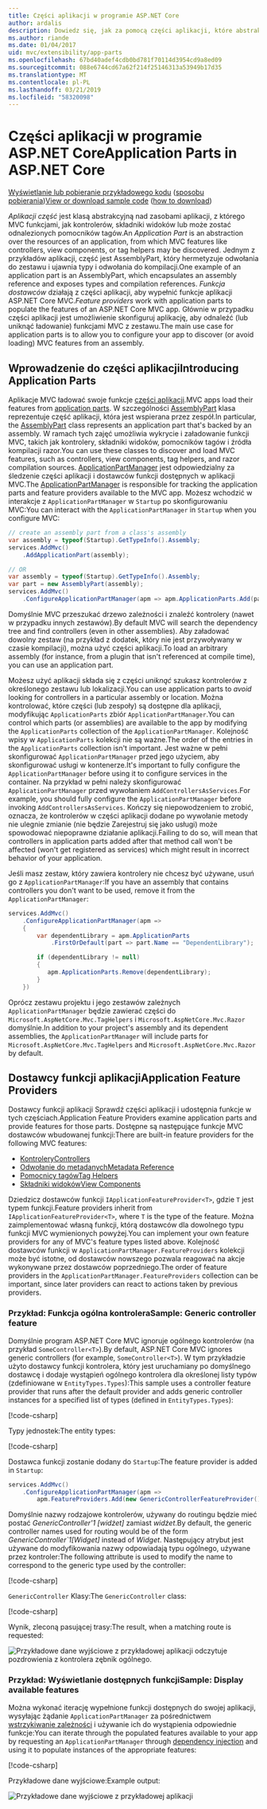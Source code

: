 ```yaml
---
title: Części aplikacji w programie ASP.NET Core
author: ardalis
description: Dowiedz się, jak za pomocą części aplikacji, które abstrakcje nad zasobami aplikacji, wykrywanie i uniknąć obciążania funkcji z zestawu.
ms.author: riande
ms.date: 01/04/2017
uid: mvc/extensibility/app-parts
ms.openlocfilehash: 67bd40adef4cdb0bd781f70114d3954cd9a8ed09
ms.sourcegitcommit: 088e6744cd67a62f214f25146313a53949b17d35
ms.translationtype: MT
ms.contentlocale: pl-PL
ms.lasthandoff: 03/21/2019
ms.locfileid: "58320098"
---
```

# <a name="application-parts-in-aspnet-core"></a><span data-ttu-id="0983d-103">Części aplikacji w programie ASP.NET Core</span><span class="sxs-lookup"><span data-stu-id="0983d-103">Application Parts in ASP.NET Core</span></span>

<span data-ttu-id="0983d-104">[Wyświetlanie lub pobieranie przykładowego kodu](https://github.com/aspnet/Docs/tree/master/aspnetcore/mvc/advanced/app-parts/sample) ([sposobu pobierania](xref:index#how-to-download-a-sample))</span><span class="sxs-lookup"><span data-stu-id="0983d-104">[View or download sample code](https://github.com/aspnet/Docs/tree/master/aspnetcore/mvc/advanced/app-parts/sample) ([how to download](xref:index#how-to-download-a-sample))</span></span>

<span data-ttu-id="0983d-105">*Aplikacji część* jest klasą abstrakcyjną nad zasobami aplikacji, z którego MVC funkcjami, jak kontrolerów, składniki widoków lub może zostać odnalezionych pomocników tagów.</span><span class="sxs-lookup"><span data-stu-id="0983d-105">An *Application Part* is an abstraction over the resources of an application, from which MVC features like controllers, view components, or tag helpers may be discovered.</span></span> <span data-ttu-id="0983d-106">Jednym z przykładów aplikacji, część jest AssemblyPart, który hermetyzuje odwołania do zestawu i ujawnia typy i odwołania do kompilacji.</span><span class="sxs-lookup"><span data-stu-id="0983d-106">One example of an application part is an AssemblyPart, which encapsulates an assembly reference and exposes types and compilation references.</span></span> <span data-ttu-id="0983d-107">*Funkcja dostawców* działają z części aplikacji, aby wypełnić funkcje aplikacji ASP.NET Core MVC.</span><span class="sxs-lookup"><span data-stu-id="0983d-107">*Feature providers* work with application parts to populate the features of an ASP.NET Core MVC app.</span></span> <span data-ttu-id="0983d-108">Głównie w przypadku części aplikacji jest umożliwienie skonfiguruj aplikację, aby odnaleźć (lub uniknąć ładowanie) funkcjami MVC z zestawu.</span><span class="sxs-lookup"><span data-stu-id="0983d-108">The main use case for application parts is to allow you to configure your app to discover (or avoid loading) MVC features from an assembly.</span></span>

## <a name="introducing-application-parts"></a><span data-ttu-id="0983d-109">Wprowadzenie do części aplikacji</span><span class="sxs-lookup"><span data-stu-id="0983d-109">Introducing Application Parts</span></span>

<span data-ttu-id="0983d-110">Aplikacje MVC ładować swoje funkcje [części aplikacji](/dotnet/api/microsoft.aspnetcore.mvc.applicationparts.applicationpart).</span><span class="sxs-lookup"><span data-stu-id="0983d-110">MVC apps load their features from [application parts](/dotnet/api/microsoft.aspnetcore.mvc.applicationparts.applicationpart).</span></span> <span data-ttu-id="0983d-111">W szczególności [AssemblyPart](/dotnet/api/microsoft.aspnetcore.mvc.applicationparts.assemblypart#Microsoft_AspNetCore_Mvc_ApplicationParts_AssemblyPart) klasa reprezentuje część aplikacji, która jest wspierana przez zespół.</span><span class="sxs-lookup"><span data-stu-id="0983d-111">In particular, the [AssemblyPart](/dotnet/api/microsoft.aspnetcore.mvc.applicationparts.assemblypart#Microsoft_AspNetCore_Mvc_ApplicationParts_AssemblyPart) class represents an application part that's backed by an assembly.</span></span> <span data-ttu-id="0983d-112">W ramach tych zajęć umożliwia wykrycie i załadowanie funkcji MVC, takich jak kontrolery, składniki widoków, pomocników tagów i źródła kompilacji razor.</span><span class="sxs-lookup"><span data-stu-id="0983d-112">You can use these classes to discover and load MVC features, such as controllers, view components, tag helpers, and razor compilation sources.</span></span> <span data-ttu-id="0983d-113">[ApplicationPartManager](/dotnet/api/microsoft.aspnetcore.mvc.applicationparts.applicationpartmanager) jest odpowiedzialny za śledzenie części aplikacji i dostawców funkcji dostępnych w aplikacji MVC.</span><span class="sxs-lookup"><span data-stu-id="0983d-113">The [ApplicationPartManager](/dotnet/api/microsoft.aspnetcore.mvc.applicationparts.applicationpartmanager) is responsible for tracking the application parts and feature providers available to the MVC app.</span></span> <span data-ttu-id="0983d-114">Możesz wchodzić w interakcje z `ApplicationPartManager` w `Startup` po skonfigurowaniu MVC:</span><span class="sxs-lookup"><span data-stu-id="0983d-114">You can interact with the `ApplicationPartManager` in `Startup` when you configure MVC:</span></span>

```csharp
// create an assembly part from a class's assembly
var assembly = typeof(Startup).GetTypeInfo().Assembly;
services.AddMvc()
    .AddApplicationPart(assembly);

// OR
var assembly = typeof(Startup).GetTypeInfo().Assembly;
var part = new AssemblyPart(assembly);
services.AddMvc()
    .ConfigureApplicationPartManager(apm => apm.ApplicationParts.Add(part));
```

<span data-ttu-id="0983d-115">Domyślnie MVC przeszukać drzewo zależności i znaleźć kontrolery (nawet w przypadku innych zestawów).</span><span class="sxs-lookup"><span data-stu-id="0983d-115">By default MVC will search the dependency tree and find controllers (even in other assemblies).</span></span> <span data-ttu-id="0983d-116">Aby załadować dowolny zestaw (na przykład z dodatek, który nie jest przywoływany w czasie kompilacji), można użyć części aplikacji.</span><span class="sxs-lookup"><span data-stu-id="0983d-116">To load an arbitrary assembly (for instance, from a plugin that isn't referenced at compile time), you can use an application part.</span></span>

<span data-ttu-id="0983d-117">Możesz użyć aplikacji składa się z części *uniknąć* szukasz kontrolerów z określonego zestawu lub lokalizacji.</span><span class="sxs-lookup"><span data-stu-id="0983d-117">You can use application parts to *avoid* looking for controllers in a particular assembly or location.</span></span> <span data-ttu-id="0983d-118">Można kontrolować, które części (lub zespoły) są dostępne dla aplikacji, modyfikując `ApplicationParts` zbiór `ApplicationPartManager`.</span><span class="sxs-lookup"><span data-stu-id="0983d-118">You can control which parts (or assemblies) are available to the app by modifying the `ApplicationParts` collection of the `ApplicationPartManager`.</span></span> <span data-ttu-id="0983d-119">Kolejność wpisy w `ApplicationParts` kolekcji nie są ważne.</span><span class="sxs-lookup"><span data-stu-id="0983d-119">The order of the entries in the `ApplicationParts` collection isn't important.</span></span> <span data-ttu-id="0983d-120">Jest ważne w pełni skonfigurować `ApplicationPartManager` przed jego użyciem, aby skonfigurować usługi w kontenerze.</span><span class="sxs-lookup"><span data-stu-id="0983d-120">It's important to fully configure the `ApplicationPartManager` before using it to configure services in the container.</span></span> <span data-ttu-id="0983d-121">Na przykład w pełni należy skonfigurować `ApplicationPartManager` przed wywołaniem `AddControllersAsServices`.</span><span class="sxs-lookup"><span data-stu-id="0983d-121">For example, you should fully configure the `ApplicationPartManager` before invoking `AddControllersAsServices`.</span></span> <span data-ttu-id="0983d-122">Kończy się niepowodzeniem to zrobić, oznacza, że kontrolerów w części aplikacji dodane po wywołanie metody nie ulegnie zmianie (nie będzie Zarejestruj się jako usługi) może spowodować niepoprawne działanie aplikacji.</span><span class="sxs-lookup"><span data-stu-id="0983d-122">Failing to do so, will mean that controllers in application parts added after that method call won't be affected (won't get registered as services) which might result in incorrect behavior of your application.</span></span>

<span data-ttu-id="0983d-123">Jeśli masz zestaw, który zawiera kontrolery nie chcesz być używane, usuń go z `ApplicationPartManager`:</span><span class="sxs-lookup"><span data-stu-id="0983d-123">If you have an assembly that contains controllers you don't want to be used, remove it from the `ApplicationPartManager`:</span></span>

```csharp
services.AddMvc()
    .ConfigureApplicationPartManager(apm =>
    {
        var dependentLibrary = apm.ApplicationParts
            .FirstOrDefault(part => part.Name == "DependentLibrary");

        if (dependentLibrary != null)
        {
           apm.ApplicationParts.Remove(dependentLibrary);
        }
    })
```

<span data-ttu-id="0983d-124">Oprócz zestawu projektu i jego zestawów zależnych `ApplicationPartManager` będzie zawierać części do `Microsoft.AspNetCore.Mvc.TagHelpers` i `Microsoft.AspNetCore.Mvc.Razor` domyślnie.</span><span class="sxs-lookup"><span data-stu-id="0983d-124">In addition to your project's assembly and its dependent assemblies, the `ApplicationPartManager` will include parts for `Microsoft.AspNetCore.Mvc.TagHelpers` and `Microsoft.AspNetCore.Mvc.Razor` by default.</span></span>

## <a name="application-feature-providers"></a><span data-ttu-id="0983d-125">Dostawcy funkcji aplikacji</span><span class="sxs-lookup"><span data-stu-id="0983d-125">Application Feature Providers</span></span>

<span data-ttu-id="0983d-126">Dostawcy funkcji aplikacji Sprawdź części aplikacji i udostępnia funkcje w tych częściach.</span><span class="sxs-lookup"><span data-stu-id="0983d-126">Application Feature Providers examine application parts and provide features for those parts.</span></span> <span data-ttu-id="0983d-127">Dostępne są następujące funkcje MVC dostawców wbudowanej funkcji:</span><span class="sxs-lookup"><span data-stu-id="0983d-127">There are built-in feature providers for the following MVC features:</span></span>

* [<span data-ttu-id="0983d-128">Kontrolery</span><span class="sxs-lookup"><span data-stu-id="0983d-128">Controllers</span></span>](/dotnet/api/microsoft.aspnetcore.mvc.controllers.controllerfeatureprovider)
* [<span data-ttu-id="0983d-129">Odwołanie do metadanych</span><span class="sxs-lookup"><span data-stu-id="0983d-129">Metadata Reference</span></span>](/dotnet/api/microsoft.aspnetcore.mvc.razor.compilation.metadatareferencefeatureprovider)
* [<span data-ttu-id="0983d-130">Pomocnicy tagów</span><span class="sxs-lookup"><span data-stu-id="0983d-130">Tag Helpers</span></span>](/dotnet/api/microsoft.aspnetcore.mvc.razor.taghelpers.taghelperfeatureprovider)
* [<span data-ttu-id="0983d-131">Składniki widoków</span><span class="sxs-lookup"><span data-stu-id="0983d-131">View Components</span></span>](/dotnet/api/microsoft.aspnetcore.mvc.viewcomponents.viewcomponentfeatureprovider)

<span data-ttu-id="0983d-132">Dziedzicz dostawców funkcji `IApplicationFeatureProvider<T>`, gdzie `T` jest typem funkcji.</span><span class="sxs-lookup"><span data-stu-id="0983d-132">Feature providers inherit from `IApplicationFeatureProvider<T>`, where `T` is the type of the feature.</span></span> <span data-ttu-id="0983d-133">Można zaimplementować własną funkcji, którą dostawców dla dowolnego typu funkcji MVC wymienionych powyżej.</span><span class="sxs-lookup"><span data-stu-id="0983d-133">You can implement your own feature providers for any of MVC's feature types listed above.</span></span> <span data-ttu-id="0983d-134">Kolejność dostawców funkcji w `ApplicationPartManager.FeatureProviders` kolekcji może być istotne, od dostawców nowszego pozwala reagować na akcje wykonywane przez dostawców poprzedniego.</span><span class="sxs-lookup"><span data-stu-id="0983d-134">The order of feature providers in the `ApplicationPartManager.FeatureProviders` collection can be important, since later providers can react to actions taken by previous providers.</span></span>

### <a name="sample-generic-controller-feature"></a><span data-ttu-id="0983d-135">Przykład: Funkcja ogólna kontrolera</span><span class="sxs-lookup"><span data-stu-id="0983d-135">Sample: Generic controller feature</span></span>

<span data-ttu-id="0983d-136">Domyślnie program ASP.NET Core MVC ignoruje ogólnego kontrolerów (na przykład `SomeController<T>`).</span><span class="sxs-lookup"><span data-stu-id="0983d-136">By default, ASP.NET Core MVC ignores generic controllers (for example, `SomeController<T>`).</span></span> <span data-ttu-id="0983d-137">W tym przykładzie użyto dostawcy funkcji kontrolera, który jest uruchamiany po domyślnego dostawcę i dodaje wystąpień ogólnego kontrolera dla określonej listy typów (zdefiniowane w `EntityTypes.Types`):</span><span class="sxs-lookup"><span data-stu-id="0983d-137">This sample uses a controller feature provider that runs after the default provider and adds generic controller instances for a specified list of types (defined in `EntityTypes.Types`):</span></span>

[!code-csharp[](./app-parts/sample/AppPartsSample/GenericControllerFeatureProvider.cs?highlight=13&range=18-36)]

<span data-ttu-id="0983d-138">Typy jednostek:</span><span class="sxs-lookup"><span data-stu-id="0983d-138">The entity types:</span></span>

[!code-csharp[](./app-parts/sample/AppPartsSample/Model/EntityTypes.cs?range=6-16)]

<span data-ttu-id="0983d-139">Dostawca funkcji zostanie dodany do `Startup`:</span><span class="sxs-lookup"><span data-stu-id="0983d-139">The feature provider is added in `Startup`:</span></span>

```csharp
services.AddMvc()
    .ConfigureApplicationPartManager(apm => 
        apm.FeatureProviders.Add(new GenericControllerFeatureProvider()));
```

<span data-ttu-id="0983d-140">Domyślnie nazwy rodzajowe kontrolerów, używany do routingu będzie mieć postać *GenericController'1 [widżet]* zamiast *widżet*.</span><span class="sxs-lookup"><span data-stu-id="0983d-140">By default, the generic controller names used for routing would be of the form *GenericController\`1[Widget]* instead of *Widget*.</span></span> <span data-ttu-id="0983d-141">Następujący atrybut jest używane do modyfikowania nazwy odpowiadają typu ogólnego, używane przez kontroler:</span><span class="sxs-lookup"><span data-stu-id="0983d-141">The following attribute is used to modify the name to correspond to the generic type used by the controller:</span></span>

[!code-csharp[](./app-parts/sample/AppPartsSample/GenericControllerNameConvention.cs)]

<span data-ttu-id="0983d-142">`GenericController` Klasy:</span><span class="sxs-lookup"><span data-stu-id="0983d-142">The `GenericController` class:</span></span>

[!code-csharp[](./app-parts/sample/AppPartsSample/GenericController.cs?highlight=5-6)]

<span data-ttu-id="0983d-143">Wynik, zleconą pasującej trasy:</span><span class="sxs-lookup"><span data-stu-id="0983d-143">The result, when a matching route is requested:</span></span>

![Przykładowe dane wyjściowe z przykładowej aplikacji odczytuje pozdrowienia z kontrolera zębnik ogólnego.](app-parts/_static/generic-controller.png)

### <a name="sample-display-available-features"></a><span data-ttu-id="0983d-145">Przykład: Wyświetlanie dostępnych funkcji</span><span class="sxs-lookup"><span data-stu-id="0983d-145">Sample: Display available features</span></span>

<span data-ttu-id="0983d-146">Można wykonać iterację wypełnione funkcji dostępnych do swojej aplikacji, wysyłając żądanie `ApplicationPartManager` za pośrednictwem [wstrzykiwanie zależności](../../fundamentals/dependency-injection.md) i używanie ich do wystąpienia odpowiednie funkcje:</span><span class="sxs-lookup"><span data-stu-id="0983d-146">You can iterate through the populated features available to your app by requesting an `ApplicationPartManager` through [dependency injection](../../fundamentals/dependency-injection.md) and using it to populate instances of the appropriate features:</span></span>

[!code-csharp[](./app-parts/sample/AppPartsSample/Controllers/FeaturesController.cs?highlight=16,25-27)]

<span data-ttu-id="0983d-147">Przykładowe dane wyjściowe:</span><span class="sxs-lookup"><span data-stu-id="0983d-147">Example output:</span></span>

![Przykładowe dane wyjściowe z przykładowej aplikacji](app-parts/_static/available-features.png)
